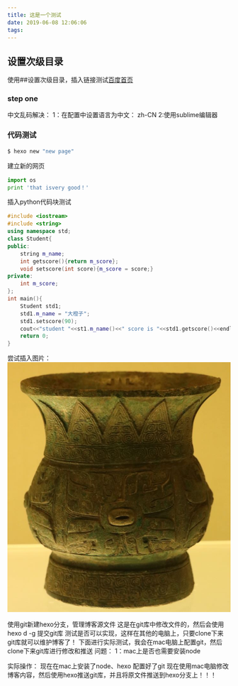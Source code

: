```yaml
---
title: 这是一个测试
date: 2019-06-08 12:06:06
tags:
---
```

## 设置次级目录
使用##设置次级目录，插入链接测试[百度首页](https://www.baidu.com/)

### step one
中文乱码解决：
1：在配置中设置语言为中文： zh-CN
2:使用sublime编辑器

### 代码测试
```bash
$ hexo new "new page"
```
建立新的网页
```python
import os
print 'that isvery good！'
```
插入python代码块测试

```c++
#include <iostream>
#include <string>
using namespace std;
class Student{
public:
	string m_name;
	int getscore(){return m_score};
	void setscore(int score){m_score = score;}
private:
	int m_score;
};
int main(){
	Student std1;
	std1.m_name = "大橙子";
	std1.setscore(90);
	cout<<"student "<<st1.m_name()<<" score is "<<std1.getscore()<<endl;
	return 0;
}
```
尝试插入图片：
![](/images/青铜器.JPG)

使用git新建hexo分支，管理博客源文件
这是在git库中修改文件的，然后会使用hexo d -g 提交git库
测试是否可以实现，这样在其他的电脑上，只要clone下来git库就可以维护博客了！
下面进行实际测试，我会在mac电脑上配置git，然后clone下来git库进行修改和推送
问题：
1：mac上是否也需要安装node

实际操作：
现在在mac上安装了node、hexo
配置好了git
现在使用mac电脑修改博客内容，然后使用hexo推送git库，并且将原文件推送到hexo分支上！！！
